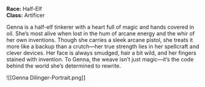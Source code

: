 **Race:** Half-Elf  
**Class:** Artificer

Genna is a half-elf tinkerer with a heart full of magic and hands covered in oil. She’s most alive when lost in the hum of arcane energy and the whir of her own inventions. Though she carries a sleek arcane pistol, she treats it more like a backup than a crutch—her true strength lies in her spellcraft and clever devices. Her face is always smudged, hair a bit wild, and her fingers stained with invention. To Genna, the weave isn’t just magic—it’s the code behind the world she’s determined to rewrite.


![[Genna Dilinger-Portrait.png]]

